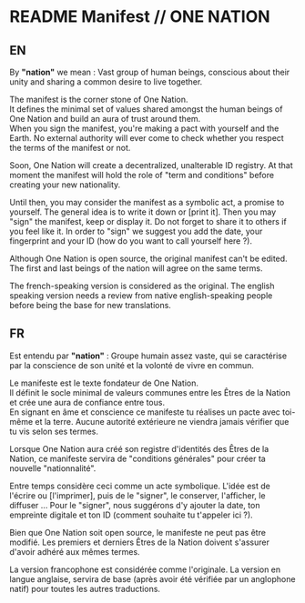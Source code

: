 README Manifest // ONE NATION
=============================

## EN

By **"nation"** we mean : Vast group of human beings, conscious about their unity and sharing a common desire to live together.

The manifest is the corner stone of One Nation.  
It defines the minimal set of values shared amongst the human beings of One Nation and build an aura of trust around them.  
When you sign the manifest, you're making a pact with yourself and the Earth. No external authority will ever come to check whether you respect the terms of the manifest or not.

Soon, One Nation will create a decentralized, unalterable ID registry. At that moment the manifest will hold the role of "term and conditions" before creating your new nationality. 

Until then, you may consider the manifest as a symbolic act, a promise to  yourself. The general idea is to write it down or [print it]. Then you may "sign" the manifest, keep or display it. Do not forget to share it to others if you feel like it.
In order to "sign" we suggest you add the date, your fingerprint and your ID (how do you want to call yourself here ?).

Although One Nation is open source, the original manifest can't be edited. The first and last beings of the nation will agree on the same terms.

The french-speaking version is considered as the original. The english speaking version needs a review from native english-speaking people before being the base for new translations.

## FR

Est entendu par **"nation"** : Groupe humain assez vaste, qui se caractérise par la conscience de son unité et la volonté de vivre en commun.

Le manifeste est le texte fondateur de One Nation.  
Il définit le socle minimal de valeurs communes entre les Êtres de la Nation et crée une aura de confiance entre tous.  
En signant en âme et conscience ce manifeste tu réalises un pacte avec toi-même et la terre. Aucune autorité extérieure ne viendra jamais vérifier que tu vis selon ses termes.

Lorsque One Nation aura créé son registre d'identités des Êtres de la Nation, ce manifeste servira de "conditions générales" pour créer ta nouvelle "nationnalité". 

Entre temps considère ceci comme un acte symbolique. L'idée est de l'écrire ou [l'imprimer], puis de le "signer", le conserver, l'afficher, le diffuser ...
Pour le "signer", nous suggérons d'y ajouter la date, ton empreinte digitale et ton ID (comment souhaite tu t'appeler ici ?).

Bien que One Nation soit open source, le manifeste ne peut pas être modifié. Les premiers et derniers Êtres de la Nation doivent s'assurer d'avoir adhéré aux mêmes termes.

La version francophone est considérée comme l'originale. La version en langue anglaise, servira de base (après avoir été vérifiée par un anglophone natif) pour toutes les autres traductions.
